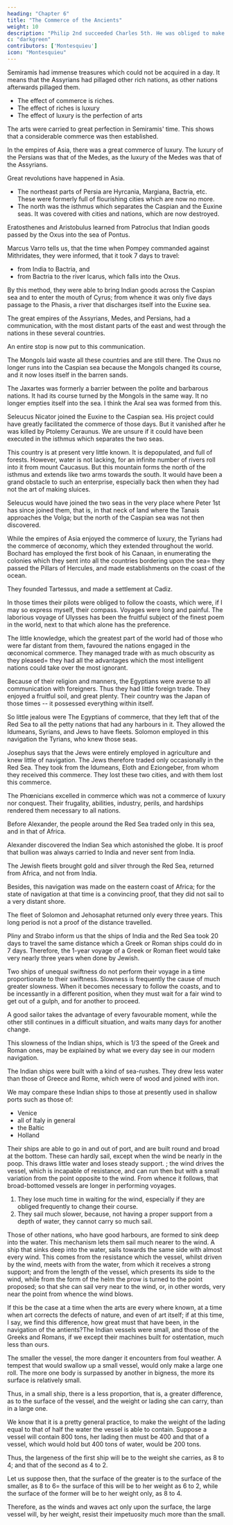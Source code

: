 ```yaml
---
heading: "Chapter 6"
title: "The Commerce of the Ancients"
weight: 10
description: "Philip 2nd succeeded Charles 5th. He was obliged to make the celebrated bankruptcy known to all the world"
c: "darkgreen"
contributors: ['Montesquieu']
icon: "Montesquieu"
---
```





Semiramis had immense treasures which could not be acquired in a day. It means that the Assyrians had pillaged other rich nations, as other nations afterwards pillaged them.

- The effect of commerce is riches.
- The effect of riches is luxury
- The effect of luxury is the perfection of arts

The arts were carried to great perfection in Semiramis' time. This shows that a considerable commerce was then established.

In the empires of Asia, there was a great commerce of luxury. The luxury of the Persians was that of the Medes, as the luxury of the Medes was that of the Assyrians.

<!-- The history of luxury would make a fine part of that of commerce. -->

Great revolutions have happened in Asia. 
- The northeast parts of Persia are Hyrcania, Margiana, Bactria, etc. These were formerly full of flourishing cities which are now no more.
- The north was the isthmus which separates the Caspian and the Euxine seas. It was covered with cities and nations, which are now destroyed.

Eratosthenes and Aristobulus learned from Patroclus that Indian goods passed by the Oxus into the sea of Pontus.

Marcus Varro tells us, that the time when Pompey commanded against Mithridates, they were informed, that it took 7 days to travel:
- from India to Bactria, and
- from Bactria to the river Icarus, which falls into the Oxus.

By this method, they were able to bring Indian goods across the Caspian sea and to enter the mouth of Cyrus; from whence it was only five days passage to the Phasis, a river that discharges itself into the Euxine sea.

The great empires of the Assyrians, Medes, and Persians, had a communication, with the most distant parts of the east and west through the nations in these several countries.

An entire stop is now put to this communication.

The Mongols laid waste all these countries and are still there. The Oxus no longer runs into the Caspian sea because the Mongols changed its course, and it now loses itself in the barren sands.

The Jaxartes was formerly a barrier between the polite and barbarous nations. It had its course turned by the Mongols in the same way. It no longer empties itself into the sea. I think the Aral sea was formed from this.

Seleucus Nicator joined the Euxine to the Caspian sea. His project could have greatly facilitated the commerce of those days. But it vanished after he was killed by Ptolemy Ceraunus. We are unsure if it could have been executed in the isthmus which separates the two seas.

This country is at present very little known. It is depopulated, and full of forests. However, water is not lacking, for an infinite number of rivers roll into it from mount Caucasus. But this mountain forms the north of the isthmus and extends like two arms towards the south. It would have been a grand obstacle to such an enterprise, especially back then when they had not the art of making sluices.

Seleucus would have joined the two seas in the very place where Peter 1st has since joined them, that is, in that neck of land where the Tanais approaches the Volga; but the north of the Caspian sea was not then discovered.

While the empires of Asia enjoyed the commerce of luxury, the Tyrians had the commerce of œconomy, which they extended throughout the world. Bochard has employed the first book of his Canaan, in enumerating the colonies which they sent into all the countries bordering upon the sea= they passed the Pillars of Hercules, and made establishments  on the coast of the ocean.

They founded Tartessus, and made a settlement at Cadiz.

In those times their pilots were obliged to follow the coasts, which were, if I may so express myself, their compass. Voyages were long and painful. The laborious voyage of Ulysses has been the fruitful subject of the finest poem in the world, next to that which alone has the preference.

The little knowledge, which the greatest part of the world had of those who were far distant from them, favoured the nations engaged in the œconomical commerce. They managed trade with as much obscurity as they pleased= they had all the advantages which the most intelligent nations could take over the most ignorant.

Because of their religion and manners, the Egyptians were averse to all communication with foreigners. Thus they had little foreign trade. They enjoyed a fruitful soil, and great plenty. Their country was the Japan of those times -- it possessed everything within itself.

So little jealous were The Egyptians of commerce, that they left that of the Red Sea to all the petty nations that had any harbours in it. They allowed the Idumeans, Syrians, and Jews to have fleets. Solomon employed in this navigation the Tyrians, who knew those seas.

Josephus says that the Jews were entirely employed in agriculture and knew little of navigation. The Jews therefore traded only occasionally in the Red Sea. They took from the Idumeans, Eloth and Eziongeber, from whom they received this commerce. They lost these two cities, and with them lost this commerce.

The Phœnicians excelled in commerce which was not a commerce of luxury nor conquest. Their frugality, abilities, industry, perils, and hardships rendered them necessary to all nations.

Before Alexander, the people around the Red Sea traded only in this sea, and in that of Africa. 

Alexander discovered the Indian Sea which astonished the globe. It is proof that bullion was always carried to India and never sent from India.  

The Jewish fleets brought gold and silver through the Red Sea, returned from Africa, and not from India.

Besides, this navigation was made on the eastern coast of Africa; for the state of navigation at that time is a convincing proof, that they did not sail to a very distant shore. 

The fleet of Solomon and Jehosaphat returned only every three years. This long period is not a proof of the distance travelled.

Pliny and Strabo inform us that the ships of India and the Red Sea took 20 days to travel the same distance which a Greek or Roman ships could do in 7 days. Therefore, the 1-year voyage of a Greek or Roman fleet would take very nearly three years when done by Jewish. <!--  performed by those of Solomon. -->

Two ships of unequal swiftness do not perform their voyage in a time proportionate to their swiftness. Slowness is frequently the cause of much greater slowness. When it becomes necessary to follow the coasts, and to be incessantly in a different position, when they must wait for a fair wind to get out of a gulph, and for another to proceed.

A good sailor takes the advantage of every favourable moment, while the other still continues in a difficult situation, and waits many days for another change.

This slowness of the Indian ships, which is 1/3 the speed of the Greek and Roman ones, may be explained by what we every day see in our modern navigation.

The Indian ships were built with a kind of sea-rushes. They drew less water than those of Greece and Rome, which were of wood and joined with iron.

We may compare these Indian ships to those at presently used in shallow ports such as those of:
- Venice
- all of Italy in general
- the Baltic
- Holland

Their ships are able to go in and out of port, and are built round and broad at the bottom. These can hardly sail, except when the wind be nearly in the poop. This draws little water and loses steady support. ; the wind drives the vessel, which is incapable of resistance, and can run then but with a small variation from the point opposite to the wind. From whence it follows, that broad-bottomed vessels are longer in performing voyages.

1. They lose much time in waiting for the wind, especially if they are obliged frequently to change their course.
2. They sail much slower, because, not having a proper support from a depth of water, they cannot carry so much sail. 

Those of other nations, who have good harbours, are formed to sink deep into the water. This mechanism lets them sail much nearer to the wind. A ship that sinks deep into the water, sails towards the same side with almost every wind. This comes from the resistance which the vessel, whilst driven by the wind, meets with from the water, from which it receives a strong support; and from the length of the vessel, which presents its side to the wind, while from the form of the helm the prow is turned to the point proposed; so that she can sail very near to the wind, or, in other words, very near the point from whence the wind blows. 


If this be the case at a time when the arts are every where known, at a time when art corrects the defects of nature, and even of art itself; if at this time, I say, we find this difference, how great must that have been, in the navigation of the antients?The Indian vessels were small, and those of the Greeks and Romans, if we except their machines built for ostentation, much less than ours.

The smaller the vessel, the more danger it encounters from foul weather. A tempest that would swallow up a small vessel, would only make a large one roll.
The more one body is surpassed by another in bigness, the more its surface is relatively small.

Thus, in a small ship, there is a less proportion, that is, a greater difference, as to the surface of the vessel, and the weight or lading she can carry, than in a large one. 

We know that it is a pretty general practice, to make the weight of the lading equal to that of half the water the vessel is able to contain. Suppose a vessel will contain 800 tons, her lading then must be 400 and that of a vessel, which would hold but 400 tons of water, would be 200 tons. 

Thus, the largeness of the first ship will be to the weight she carries, as 8 to 4; and that of the second as 4 to 2. 

Let us suppose then, that the surface of the greater is to the surface of the smaller, as 8 to 6= the surface of this will be to her weight as 6 to 2, while the surface of the former will be to her   weight only, as 8 to 4. 

Therefore, as the winds and waves act only upon the surface, the large vessel will, by her weight, resist their impetuosity much more than the small.
